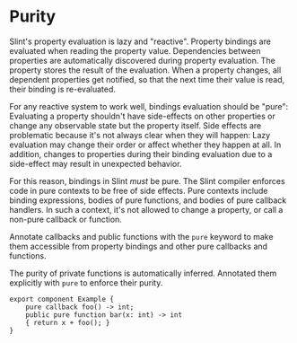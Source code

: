 # Purity

Slint's property evaluation is lazy and "reactive". Property
bindings are evaluated when reading the property value. Dependencies between properties are
automatically discovered during property evaluation. The property stores the
result of the evaluation. When a property changes, all dependent properties get
notified, so that the next time their value is read, their binding is re-evaluated.

For any reactive system to work well, bindings evaluation should be "pure":
Evaluating a property shouldn't have side-effects on other properties or change
any observable state but the property itself. Side effects are problematic
because it's not always clear when they will happen: Lazy evaluation may change
their order or affect whether they happen at all. In addition, changes to
properties during their binding evaluation due to a side-effect may result in
unexpected behavior.

For this reason, bindings in Slint _must_ be pure. The Slint compiler enforces
code in pure contexts to be free of side effects. Pure contexts include binding
expressions, bodies of pure functions, and bodies of pure callback handlers.
In such a context, it's not allowed to change a property, or call a non-pure
callback or function.

Annotate callbacks and public functions with the `pure` keyword to make them
accessible from property bindings and other pure callbacks and functions.

The purity of private functions is automatically inferred. Annotated them
explicitly with `pure` to enforce their purity.

```slint,no-preview
export component Example {
    pure callback foo() -> int;
    public pure function bar(x: int) -> int
    { return x + foo(); }
}
```
